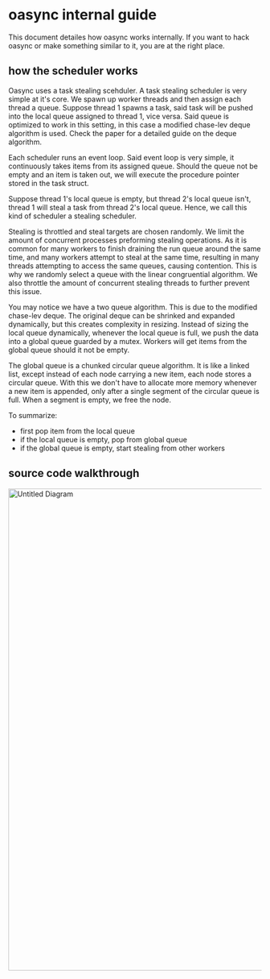 # oasync internal guide
This document detailes how oasync works internally. If you want to
hack oasync or make something similar to it, you are at the right
place.

## how the scheduler works
Oasync uses a task stealing scehduler. A task stealing scheduler
is very simple at it's core. We spawn up worker threads and then
assign each thread a queue. Suppose thread 1 spawns a task,
said task will be pushed into the local queue assigned to thread 1,
vice versa. Said queue is optimized to work in this setting, in
this case a modified chase-lev deque algorithm is used. Check
the paper for a detailed
guide on the deque algorithm.

Each scheduler runs an event loop. Said event loop is very simple,
it continuously takes items from its assigned queue. Should
the queue not be empty and an item is taken out, we will execute
the procedure pointer stored in the task struct.

Suppose thread 1's local queue is empty, but thread 2's local queue
isn't, thread 1 will steal a task from thread 2's local queue. Hence,
we call this kind of scheduler a stealing scheduler.

Stealing is throttled and steal targets are chosen randomly.
We limit the amount of concurrent processes preforming stealing
operations. As it is common for many workers to finish draining
the run queue around the same time, and many workers attempt to steal
at the same time, resulting in many threads attempting to
access the same queues, causing contention.
This is why we randomly select a queue with the linear congruential
algorithm. We also throttle the amount of concurrent stealing threads
to further prevent this issue.

You may notice we have a two queue algorithm. This is due to the modified
chase-lev deque. The original deque can be shrinked and expanded
dynamically, but this creates complexity in resizing. Instead of
sizing the local queue dynamically, whenever the local queue is full,
we push the data into a global queue guarded by a mutex. Workers will
get items from the global queue should it not be empty.

The global queue is a chunked circular queue algorithm. It is like a
linked list, except instead of each node carrying a new item,
each node stores a circular queue. With this we don't have to allocate
more memory whenever a new item is appended, only after a single segment
of the circular queue is full. When a segment is empty, we free the
node.

To summarize:
- first pop item from the local queue
- if the local queue is empty, pop from global queue
- if the global queue is empty, start stealing from other workers

## source code walkthrough
<img width="815" height="957" alt="Untitled Diagram" src="https://github.com/user-attachments/assets/311b978f-f1df-4172-93ac-0b0fbc02052a" />

